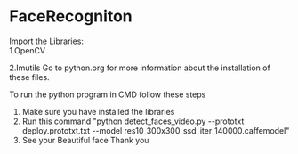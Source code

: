 # FaceRecogniton
Import the Libraries:          
1.OpenCV

2.Imutils
Go to python.org for more information about the installation of these files.

To run the python program in CMD follow these steps
1. Make sure you have installed the libraries
2. Run this command "python detect_faces_video.py --prototxt deploy.prototxt.txt --model res10_300x300_ssd_iter_140000.caffemodel"
3. See your Beautiful face
Thank you
